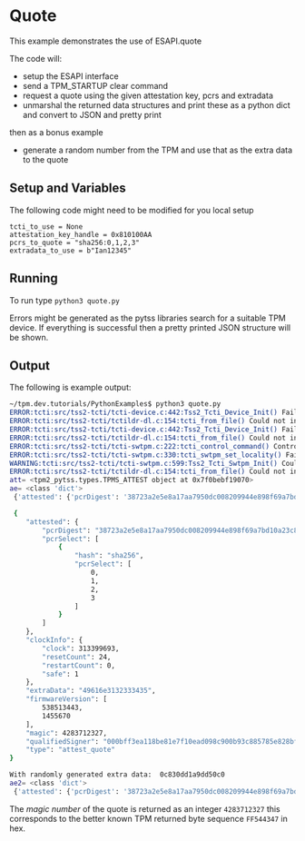 # Quote

This example demonstrates the use of ESAPI.quote

The code will:

   * setup the ESAPI interface
   * send a TPM_STARTUP clear command
   * request a quote using the given attestation key, pcrs and extradata
   * unmarshal the returned data structures and print these as a python dict and convert to JSON and pretty print

then as a bonus example

   * generate a random number from the TPM and use that as the extra data to the quote

## Setup and Variables

The following code might need to be modified for you local setup

```python3
tcti_to_use = None
attestation_key_handle = 0x810100AA
pcrs_to_quote = "sha256:0,1,2,3"
extradata_to_use = b"Ian12345"
```

## Running

To run type `python3 quote.py`

Errors might be generated as the pytss libraries search for a suitable TPM device. If everything is successful then a pretty printed JSON structure will be shown.

## Output

The following is example output:

```bash
~/tpm.dev.tutorials/PythonExamples$ python3 quote.py 
ERROR:tcti:src/tss2-tcti/tcti-device.c:442:Tss2_Tcti_Device_Init() Failed to open specified TCTI device file /dev/tpmrm0: No such file or directory 
ERROR:tcti:src/tss2-tcti/tctildr-dl.c:154:tcti_from_file() Could not initialize TCTI file: libtss2-tcti-device.so.0 
ERROR:tcti:src/tss2-tcti/tcti-device.c:442:Tss2_Tcti_Device_Init() Failed to open specified TCTI device file /dev/tpm0: No such file or directory 
ERROR:tcti:src/tss2-tcti/tctildr-dl.c:154:tcti_from_file() Could not initialize TCTI file: libtss2-tcti-device.so.0 
ERROR:tcti:src/tss2-tcti/tcti-swtpm.c:222:tcti_control_command() Control command failed with error: 1 
ERROR:tcti:src/tss2-tcti/tcti-swtpm.c:330:tcti_swtpm_set_locality() Failed to set locality: 0xa000a 
WARNING:tcti:src/tss2-tcti/tcti-swtpm.c:599:Tss2_Tcti_Swtpm_Init() Could not set locality via control channel: 0xa000a 
ERROR:tcti:src/tss2-tcti/tctildr-dl.c:154:tcti_from_file() Could not initialize TCTI file: libtss2-tcti-swtpm.so.0 
att= <tpm2_pytss.types.TPMS_ATTEST object at 0x7f0bebf19070>
ae= <class 'dict'> 
 {'attested': {'pcrDigest': '38723a2e5e8a17aa7950dc008209944e898f69a7bd10a23c839d341e935fd5ca', 'pcrSelect': [{'hash': 'sha256', 'pcrSelect': [0, 1, 2, 3]}]}, 'clockInfo': {'clock': 313399693, 'resetCount': 24, 'restartCount': 0, 'safe': 1}, 'extraData': '49616e3132333435', 'firmwareVersion': [538513443, 1455670], 'magic': 4283712327, 'qualifiedSigner': '000bff3ea118be81e7f10ead098c900b93c885785e828bf27d824a87add847b5ec56', 'type': 'attest_quote'}

 {
    "attested": {
        "pcrDigest": "38723a2e5e8a17aa7950dc008209944e898f69a7bd10a23c839d341e935fd5ca",
        "pcrSelect": [
            {
                "hash": "sha256",
                "pcrSelect": [
                    0,
                    1,
                    2,
                    3
                ]
            }
        ]
    },
    "clockInfo": {
        "clock": 313399693,
        "resetCount": 24,
        "restartCount": 0,
        "safe": 1
    },
    "extraData": "49616e3132333435",
    "firmwareVersion": [
        538513443,
        1455670
    ],
    "magic": 4283712327,
    "qualifiedSigner": "000bff3ea118be81e7f10ead098c900b93c885785e828bf27d824a87add847b5ec56",
    "type": "attest_quote"
}

With randomly generated extra data:  0c830dd1a9dd50c0
ae2= <class 'dict'> 
 {'attested': {'pcrDigest': '38723a2e5e8a17aa7950dc008209944e898f69a7bd10a23c839d341e935fd5ca', 'pcrSelect': [{'hash': 'sha256', 'pcrSelect': [0, 1, 2, 3]}]}, 'clockInfo': {'clock': 313399694, 'resetCount': 24, 'restartCount': 0, 'safe': 1}, 'extraData': '30633833306464316139646435306330', 'firmwareVersion': [538513443, 1455670], 'magic': 4283712327, 'qualifiedSigner': '000bff3ea118be81e7f10ead098c900b93c885785e828bf27d824a87add847b5ec56', 'type': 'attest_quote'}


```

The *magic number* of the quote is returned as an integer `4283712327` this corresponds to the better known TPM returned byte sequence `FF544347` in hex.